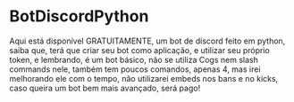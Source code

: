 # BotDiscordPython
Aqui está disponível GRATUITAMENTE, um bot de discord feito em python, saiba que, terá que criar seu bot como aplicação, e utilizar seu próprio token, e lembrando, é um bot básico, não se utiliza Cogs nem slash commands nele, também tem poucos comandos, apenas 4, mas irei melhorando ele com o tempo, não utilizarei embeds nos bans e no kicks, caso queira um bot bem mais avançado, será pago!
